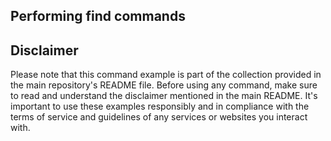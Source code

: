 ## Performing find commands




## Disclaimer

Please note that this command example is part of the collection provided in the main repository's README file. Before using any command, make sure to read and understand the disclaimer mentioned in the main README. It's important to use these examples responsibly and in compliance with the terms of service and guidelines of any services or websites you interact with.
